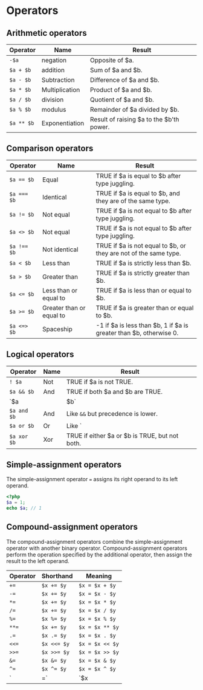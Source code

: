 # Operators

## Arithmetic operators

|Operator|Name|Result|
|--------|----|-----------|
|`-$a`|negation|Opposite of $a.|
|`$a + $b`|addition|Sum of $a and $b.|
|`$a - $b`|Subtraction|Difference of $a and $b.|
|`$a * $b`|Multiplication|Product of $a and $b.|
|`$a / $b`|division|Quotient of $a and $b.|
|`$a % $b`|modulus|Remainder of $a divided by $b.|
|`$a ** $b`|Exponentiation|Result of raising $a to the $b'th power.|

## Comparison operators

|Operator|Name|Result|
|--------|----|-----------|
|`$a == $b`|Equal|TRUE if $a is equal to $b after type juggling.|
|`$a === $b`|Identical|TRUE if $a is equal to $b, and they are of the same type.|
|`$a != $b`|Not equal|TRUE if $a is not equal to $b after type juggling.|
|`$a <> $b`|Not equal|TRUE if $a is not equal to $b after type juggling.|
|`$a !== $b`|Not identical|TRUE if $a is not equal to $b, or they are not of the same type.|
|`$a < $b`|Less than|TRUE if $a is strictly less than $b.|
|`$a > $b`|Greater than|TRUE if $a is strictly greater than $b.|
|`$a <= $b`|Less than or equal to|TRUE if $a is less than or equal to $b.|
|`$a >= $b`|Greater than or equal to|TRUE if $a is greater than or equal to $b.|
|`$a <=> $b`|Spaceship|-1 if $a is less than $b, 1 if $a is greater than $b, otherwise 0.|

## Logical operators

|Operator|Name|Result|
|--------|----|------|
|`! $a`|Not|TRUE if $a is not TRUE.|
|`$a && $b`|And|TRUE if both $a and $b are TRUE.|
|`$a || $b`|Or|TRUE if either $a or $b is TRUE.|
|`$a and $b`|And|Like `&&` but precedence is lower.|
|`$a or $b`|Or|Like `||` but precedence is lower.|
|`$a xor $b`|Xor|TRUE if either $a or $b is TRUE, but not both.|

## Simple-assignment operators

The simple-assignment operator `=` assigns its right operand to its left operand.

```php
<?php
$a = 1;
echo $a; // 1
```

## Compound-assignment operators

The compound-assignment operators combine the simple-assignment operator with another binary operator. Compound-assignment operators perform the operation specified by the additional operator, then assign the result to the left operand. 

|Operator|Shorthand|Meaning|
|--------|---------|-------|
|`+=`|`$x += $y`|`$x = $x + $y`|
|`-=`|`$x += $y`|`$x = $x - $y`|
|`*=`|`$x += $y`|`$x = $x * $y`|
|`/=`|`$x += $y`|`$x = $x / $y`|
|`%=`|`$x %= $y`|`$x = $x % $y`|
|`**=`|`$x += $y`|`$x = $x ** $y`|
|`.=`|`$x .= $y`|`$x = $x . $y`|
|`<<=`|`$x <<= $y`|`$x = $x << $y`|
|`>>=`|`$x >>= $y`|`$x = $x >> $y`|
|`&=`|`$x &= $y`|`$x = $x & $y`|
|`^=`|`$x ^= $y`|`$x = $x ^ $y`|
|`|=`|`$x |= $y`|`$x = $x | $y`|
